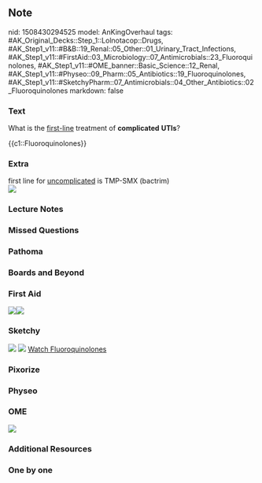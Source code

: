 ## Note
nid: 1508430294525
model: AnKingOverhaul
tags: #AK_Original_Decks::Step_1::Lolnotacop::Drugs, #AK_Step1_v11::#B&B::19_Renal::05_Other::01_Urinary_Tract_Infections, #AK_Step1_v11::#FirstAid::03_Microbiology::07_Antimicrobials::23_Fluoroquinolones, #AK_Step1_v11::#OME_banner::Basic_Science::12_Renal, #AK_Step1_v11::#Physeo::09_Pharm::05_Antibiotics::19_Fluoroquinolones, #AK_Step1_v11::#SketchyPharm::07_Antimicrobials::04_Other_Antibiotics::02_Fluoroquinolones
markdown: false

### Text
What is the <u>first-line</u> treatment of <b>complicated</b>
<b>UTIs</b>?
<div>
  {{c1::Fluoroquinolones}}
</div>

### Extra
<div>
  first line for <u>uncomplicated</u> is TMP-SMX (bactrim)
</div><img src="paste-22359599743347.jpg">

### Lecture Notes


### Missed Questions


### Pathoma


### Boards and Beyond


### First Aid
<img src="paste-348472171560963.jpg"><img src=
"paste-418875275476995.jpg">

### Sketchy
<img src="paste-257496174297089.jpg"> <img src=
"Screen%20Shot%202020-01-28%20at%206.33.48%20PM.png"> <a href=
"https://dashboard.sketchy.com/study/medical/courses/medical-pharmacology/units/medical-pharmacology-antimicrobials/videos/medical-pharmacology-antimicrobials-other-antibiotics-fluoroquinolones?utm_source=anki&utm_medium=partnership&utm_campaign=february_update&utm_content=medical">
Watch Fluoroquinolones</a>

### Pixorize


### Physeo


### OME
<div class="ome-widget">
  <a href="https://onlinemeded.org/spa/renal?ref=anki"><img src=
  "_OME_AnkiFlashcards_Topic_5.png"></a>
</div>

### Additional Resources


### One by one

